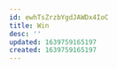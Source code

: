 ```yaml
---
id: ewhTsZrzbYgdJAWDx4IoC
title: Win
desc: ''
updated: 1639759165197
created: 1639759165197
---
```


